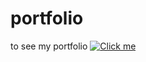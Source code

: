 # portfolio

to see my portfolio
[![Click me](https://img.shields.io/badge/Click-here-here)](https://achyuthportfolio.onrender.com)
